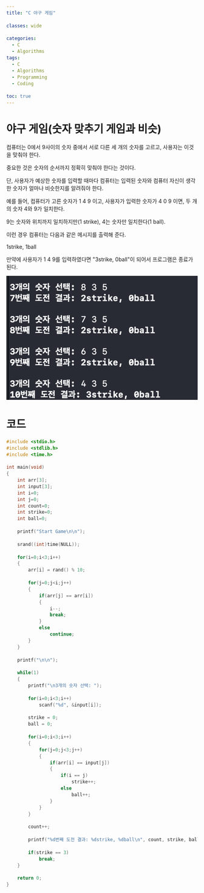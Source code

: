 ```yaml
---
title: "C 야구 게임"

classes: wide

categories:
  - C
  - Algorithms
tags:
  - C
  - Algorithms
  - Programming
  - Coding

toc: true
---
```


# 야구 게임(숫자 맞추기 게임과 비슷)

컴퓨터는 0에서 9사이의 숫자 중에서 서로 다른 세 개의 숫자를 고르고, 사용자는 이것을 맞춰야 한다.

중요한 것은 숫자의 순서까지 정확히 맞춰야 한다는 것이다.

단, 사용자가 예상한 숫자를 입력할 때마다 컴퓨터는 입력된 숫자와 컴퓨터 자신이 생각한 숫자가 얼마나 비슷한지를 알려줘야 한다.

예를 들어, 컴퓨터가 고른 숫자가 1 4 9 이고, 사용자가 입력한 숫자가 4 0 9 이면, 두 개의 숫자 4와 9가 일치한다.

9는 숫자와 위치까지 일치하지만(1 strike), 4는 숫자만 일치한다(1 ball).

이런 경우 컴퓨터는 다음과 같은 메시지를 출력해 준다.

1strike, 1ball

만약에 사용자가 1 4 9를 입력하였다면 "3strike, 0ball"이 되어서 프로그램은 종료가 된다.

![Example](/assets/images/c/studying/game/ball_game_1.png)

# 코드

```c
#include <stdio.h>
#include <stdlib.h>
#include <time.h>
 
int main(void)
{
    int arr[3];
    int input[3];
    int i=0;
    int j=0;
    int count=0;
    int strike=0;
    int ball=0;
    
    printf("Start Game\n\n");
    
    srand((int)time(NULL));
    
    for(i=0;i<3;i++)
    {
        arr[i] = rand() % 10;
        
        for(j=0;j<i;j++)
        {
            if(arr[j] == arr[i])
            {
                i--;
                break;
            }
            else
                continue;
        }
    }
    
    printf("\n\n");
    
    while(1)
    {
        printf("\n3개의 숫자 선택: ");
        
        for(i=0;i<3;i++)
            scanf("%d", &input[i]);
        
        strike = 0;
        ball = 0;
        
        for(i=0;i<3;i++)
        {
            for(j=0;j<3;j++)
            {
                if(arr[i] == input[j])
                {
                    if(i == j)
                        strike++;
                    else
                        ball++;
                }
            }
        }
        
        count++;
        
        printf("%d번째 도전 결과: %dstrike, %dball\n", count, strike, ball);
            
        if(strike == 3)
            break;    
    }
     
    return 0;
}
```